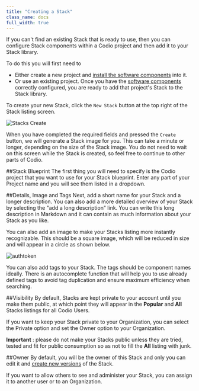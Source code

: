 ```yaml
---
title: "Creating a Stack"
class_name: docs
full_width: true
---
```


If you can't find an existing Stack that is ready to use, then you can configure Stack components within a Codio project and then add it to your Stack library.

To do this you will first need to

- Either create a new project and [install the software components](/docs/ide/boxes/installsw) into it.
- Or use an existing project. Once you have the [software components](/docs/ide/boxes/installsw) correctly configured, you are ready to add that project's Stack to the Stack library.

To create your new Stack, click the `New Stack` button at the top right of the Stack listing screen.

![Stacks Create](/img/docs/stacks_create.png)

When you have completed the required fields and pressed the `Create` button, we will generate a Stack image for you. This can take a minute or longer, depending on the size of the Stack image. You  do not need to wait on this screen while the Stack is created, so feel free to continue to other parts of Codio.

##Stack Blueprint
The first thing you will need to specify is the Codio project that you want to use for your Stack blueprint. Enter any part of your Project name and you will see them listed in a dropdown.

##Details, Image and Tags
Next, add a short name for your Stack and a longer description. You can also add a more detailed overview of your Stack by selecting the "add a long description" link. You can write this long description in Markdown and it can contain as much information about your Stack as you like.

You can also add an image to make your Stacks listing more instantly recognizable. This should be a square image, which will be reduced in size and will appear in a circle as shown below.

<img alt="authtoken" src="/img/docs/stacks_image.png" class="simple"/>

You can also add tags to your Stack. The tags should be component names ideally. There is an autocomplete function that will help you to use already defined tags to avoid tag duplication and ensure maximum efficiency when searching.

##Visibility
By default, Stacks are kept private to your account until you make them public, at which point they will appear in the **Popular** and **All** Stacks listings for all Codio Users.

If you want to keep your Stack private to your Organization, you can select the Private option and set the Owner option to your Organization.

**Important** : please do not make your Stacks public unless they are tried, tested and fit for public consumption so as not to fill the **All** listing with junk.


##Owner
By default, you will be the owner of this Stack and only you can edit it and [create new versions](/docs/dashboard/stacks/update) of the Stack.

If you want to allow others to see and administer your Stack, you can assign it to another user or to an Organization.
